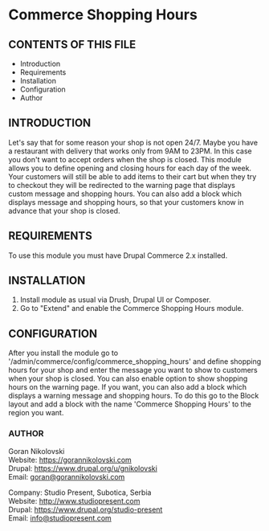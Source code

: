 # Commerce Shopping Hours

## CONTENTS OF THIS FILE

  * Introduction
  * Requirements
  * Installation
  * Configuration
  * Author

## INTRODUCTION

Let's say that for some reason your shop is not open 24/7. Maybe you have a
restaurant with delivery that works only from 9AM to 23PM. In this case you
don't want to accept orders when the shop is closed. This module allows you to
define opening and closing hours for each day of the week. Your customers will
still be able to add items to their cart but when they try to checkout they will
be redirected to the warning page that displays custom message and shopping
hours. You can also add a block which displays message and shopping hours, so
that your customers know in advance that your shop is closed.

## REQUIREMENTS

To use this module you must have Drupal Commerce 2.x installed.

## INSTALLATION

1. Install module as usual via Drush, Drupal UI or Composer.
2. Go to "Extend" and enable the Commerce Shopping Hours module.

## CONFIGURATION

After you install the module go to
'/admin/commerce/config/commerce_shopping_hours' and define shopping hours for
your shop and enter the message you want to show to customers when your shop is
closed. You can also enable option to show shopping hours on the warning page.
If you want, you can also add a block which displays a warning message and
shopping hours. To do this go to the Block layout and add a block with the name
'Commerce Shopping Hours' to the region you want.

### AUTHOR

Goran Nikolovski  
Website: https://gorannikolovski.com  
Drupal: https://www.drupal.org/u/gnikolovski  
Email: goran@gorannikolovski.com  

Company: Studio Present, Subotica, Serbia  
Website: http://www.studiopresent.com  
Drupal: https://www.drupal.org/studio-present  
Email: info@studiopresent.com  
